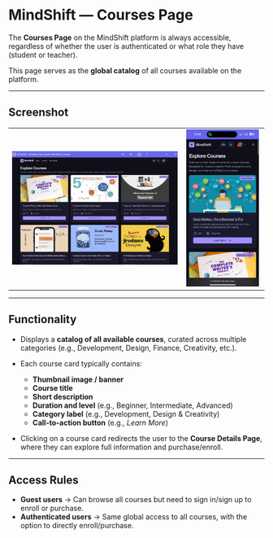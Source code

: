 # MindShift — Courses Page

The **Courses Page** on the MindShift platform is always accessible, regardless of whether the user is authenticated or what role they have (student or teacher).  

This page serves as the **global catalog** of all courses available on the platform.

---

## Screenshot

<table>
  <tr>
    <td align="center">
      <img src="../images/courses-page.png" width="100%"/><br/>
    </td>
    <td align="center">
      <img src="../images/courses-page-mobile.jpg" width="95%"/><br/>
    </td>
  </tr>
</table>

---

## Functionality

- Displays a **catalog of all available courses**, curated across multiple categories (e.g., Development, Design, Finance, Creativity, etc.).  
- Each course card typically contains:
  - **Thumbnail image / banner**
  - **Course title**
  - **Short description**
  - **Duration and level** (e.g., Beginner, Intermediate, Advanced)
  - **Category label** (e.g., Development, Design & Creativity)
  - **Call-to-action button** (e.g., *Learn More*)  

- Clicking on a course card redirects the user to the **Course Details Page**, where they can explore full information and purchase/enroll.

---

## Access Rules

- **Guest users** → Can browse all courses but need to sign in/sign up to enroll or purchase.  
- **Authenticated users** → Same global access to all courses, with the option to directly enroll/purchase.  
